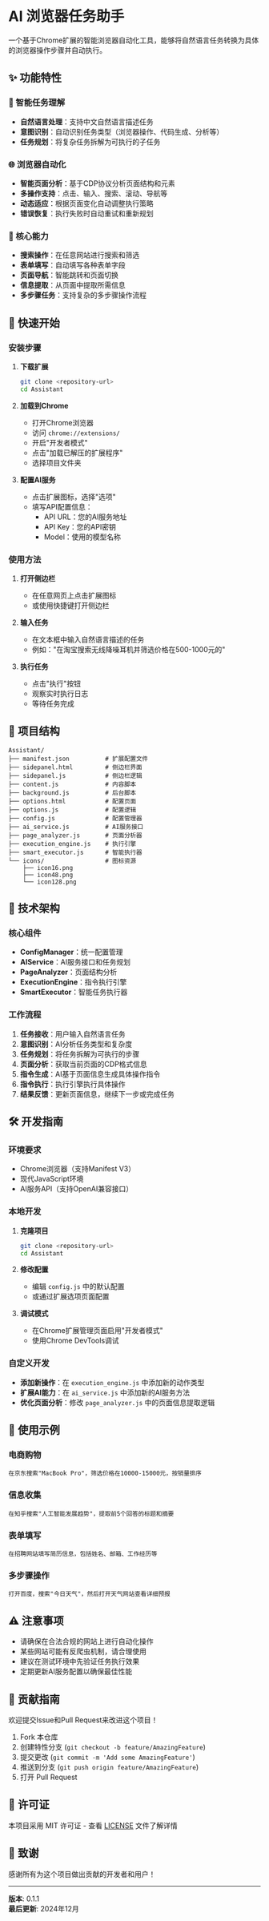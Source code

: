 # AI 浏览器任务助手

一个基于Chrome扩展的智能浏览器自动化工具，能够将自然语言任务转换为具体的浏览器操作步骤并自动执行。

## ✨ 功能特性

### 🤖 智能任务理解
- **自然语言处理**：支持中文自然语言描述任务
- **意图识别**：自动识别任务类型（浏览器操作、代码生成、分析等）
- **任务规划**：将复杂任务拆解为可执行的子任务

### 🌐 浏览器自动化
- **智能页面分析**：基于CDP协议分析页面结构和元素
- **多操作支持**：点击、输入、搜索、滚动、导航等
- **动态适应**：根据页面变化自动调整执行策略
- **错误恢复**：执行失败时自动重试和重新规划

### 🎯 核心能力
- **搜索操作**：在任意网站进行搜索和筛选
- **表单填写**：自动填写各种表单字段
- **页面导航**：智能跳转和页面切换
- **信息提取**：从页面中提取所需信息
- **多步骤任务**：支持复杂的多步骤操作流程

## 🚀 快速开始

### 安装步骤

1. **下载扩展**
   ```bash
   git clone <repository-url>
   cd Assistant
   ```

2. **加载到Chrome**
   - 打开Chrome浏览器
   - 访问 `chrome://extensions/`
   - 开启"开发者模式"
   - 点击"加载已解压的扩展程序"
   - 选择项目文件夹

3. **配置AI服务**
   - 点击扩展图标，选择"选项"
   - 填写API配置信息：
     - API URL：您的AI服务地址
     - API Key：您的API密钥
     - Model：使用的模型名称

### 使用方法

1. **打开侧边栏**
   - 在任意网页上点击扩展图标
   - 或使用快捷键打开侧边栏

2. **输入任务**
   - 在文本框中输入自然语言描述的任务
   - 例如："在淘宝搜索无线降噪耳机并筛选价格在500-1000元的"

3. **执行任务**
   - 点击"执行"按钮
   - 观察实时执行日志
   - 等待任务完成

## 📁 项目结构

```
Assistant/
├── manifest.json          # 扩展配置文件
├── sidepanel.html         # 侧边栏界面
├── sidepanel.js           # 侧边栏逻辑
├── content.js             # 内容脚本
├── background.js          # 后台脚本
├── options.html           # 配置页面
├── options.js             # 配置逻辑
├── config.js              # 配置管理器
├── ai_service.js          # AI服务接口
├── page_analyzer.js       # 页面分析器
├── execution_engine.js    # 执行引擎
├── smart_executor.js      # 智能执行器
└── icons/                 # 图标资源
    ├── icon16.png
    ├── icon48.png
    └── icon128.png
```

## 🔧 技术架构

### 核心组件

- **ConfigManager**：统一配置管理
- **AIService**：AI服务接口和任务规划
- **PageAnalyzer**：页面结构分析
- **ExecutionEngine**：指令执行引擎
- **SmartExecutor**：智能任务执行器

### 工作流程

1. **任务接收**：用户输入自然语言任务
2. **意图识别**：AI分析任务类型和复杂度
3. **任务规划**：将任务拆解为可执行的步骤
4. **页面分析**：获取当前页面的CDP格式信息
5. **指令生成**：AI基于页面信息生成具体操作指令
6. **指令执行**：执行引擎执行具体操作
7. **结果反馈**：更新页面信息，继续下一步或完成任务

## 🛠️ 开发指南

### 环境要求

- Chrome浏览器（支持Manifest V3）
- 现代JavaScript环境
- AI服务API（支持OpenAI兼容接口）

### 本地开发

1. **克隆项目**
   ```bash
   git clone <repository-url>
   cd Assistant
   ```

2. **修改配置**
   - 编辑 `config.js` 中的默认配置
   - 或通过扩展选项页面配置

3. **调试模式**
   - 在Chrome扩展管理页面启用"开发者模式"
   - 使用Chrome DevTools调试

### 自定义开发

- **添加新操作**：在 `execution_engine.js` 中添加新的动作类型
- **扩展AI能力**：在 `ai_service.js` 中添加新的AI服务方法
- **优化页面分析**：修改 `page_analyzer.js` 中的页面信息提取逻辑

## 📝 使用示例

### 电商购物
```
在京东搜索"MacBook Pro"，筛选价格在10000-15000元，按销量排序
```

### 信息收集
```
在知乎搜索"人工智能发展趋势"，提取前5个回答的标题和摘要
```

### 表单填写
```
在招聘网站填写简历信息，包括姓名、邮箱、工作经历等
```

### 多步骤操作
```
打开百度，搜索"今日天气"，然后打开天气网站查看详细预报
```

## ⚠️ 注意事项

- 请确保在合法合规的网站上进行自动化操作
- 某些网站可能有反爬虫机制，请合理使用
- 建议在测试环境中先验证任务执行效果
- 定期更新AI服务配置以确保最佳性能

## 🤝 贡献指南

欢迎提交Issue和Pull Request来改进这个项目！

1. Fork 本仓库
2. 创建特性分支 (`git checkout -b feature/AmazingFeature`)
3. 提交更改 (`git commit -m 'Add some AmazingFeature'`)
4. 推送到分支 (`git push origin feature/AmazingFeature`)
5. 打开 Pull Request

## 📄 许可证

本项目采用 MIT 许可证 - 查看 [LICENSE](LICENSE) 文件了解详情

## 🙏 致谢

感谢所有为这个项目做出贡献的开发者和用户！

---

**版本**: 0.1.1  
**最后更新**: 2024年12月
